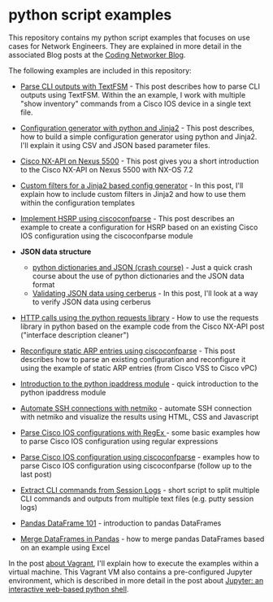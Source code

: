 # python script examples

This repository contains my python script examples that focuses on use cases for Network Engineers. They are explained
in more detail in the associated Blog posts at the [Coding Networker Blog](https://codingnetworker.com).

The following examples are included in this repository:

* [Parse CLI outputs with TextFSM](https://codingnetworker.com/2015/08/parse-cli-outputs-textfsm/) - This post describes how to parse CLI outputs using TextFSM. Within the an example, I work with multiple "show inventory" commands from a Cisco IOS device in a single text file.
* [Configuration generator with python and Jinja2](https://codingnetworker.com/2015/09/configuration-generator-with-python-and-jinja2/) - This post describes, how to build a simple configuration generator using python and Jinja2. I'll explain it using CSV and JSON based parameter files.
* [Cisco NX-API on Nexus 5500](https://codingnetworker.com/2015/09/cisco-nx-api-nexus-5500/) - This post gives you a short introduction to the Cisco NX-API on Nexus 5500 with NX-OS 7.2
* [Custom filters for a Jinja2 based config generator](https://codingnetworker.com/2015/10/custom-filters-jinja2-config-generator/) - In this post, I'll explain how to include custom filters in Jinja2 and how to use them within the configuration templates
* [Implement HSRP using ciscoconfparse](https://codingnetworker.com/2015/10/implement-hsrp-using-ciscoconfparse/) - This post describes an example to create a configuration for HSRP based on an existing Cisco IOS configuration using the ciscoconfparse module
* **JSON data structure**

    * [python dictionaries and JSON (crash course)](https://codingnetworker.com/2015/10/python-dictionaries-json-crash-course/) - Just a quick crash course about the use of python dictionaries and the JSON data format
    * [Validating JSON data using cerberus](https://codingnetworker.com/2016/03/validate-json-data-using-cerberus/) - In this post, I'll look at a way to verify JSON data using cerberus 

* [HTTP calls using the python requests library](https://codingnetworker.com/2015/10/http-calls-using-python-requests-library/) - How to use the requests library in python based on the example code from the Cisco NX-API post ("interface description cleaner")
* [Reconfigure static ARP entries using ciscoconfparse](https://codingnetworker.com/2015/11/reconfigure-static-arp-entries-ciscoconfparse/) - This post describes how to parse an existing configuration and reconfigure it using the example of static ARP entries (from Cisco VSS to Cisco vPC)
* [Introduction to the python ipaddress module](https://codingnetworker.com/2015/12/introduction-python-ipaddress-module/) - quick introduction to the python ipaddress module
* [Automate SSH connections with netmiko](https://codingnetworker.com/2016/03/automate-ssh-connections-with-netmiko/) - automate SSH connection with netmiko and visualize the results using HTML, CSS and Javascript
* [Parse Cisco IOS configurations with RegEx ](https://codingnetworker.com/2016/05/parse-cisco-ios-configurations-regex/) - some basic examples how to parse Cisco IOS configuration using regular expressions
* [Parse Cisco IOS configuration using ciscoconfparse](https://codingnetworker.com/2016/06/parse-cisco-ios-configuration-ciscoconfparse/) - examples how to parse Cisco IOS configuration using ciscoconfparse (follow up to the last post)
* [Extract CLI commands from Session Logs](https://codingnetworker.com/2016/08/extract-cli-commands-session-logs/) - short script to split multiple CLI commands and outputs from multiple text files (e.g. putty session logs)
* [Pandas DataFrame 101](https://codingnetworker.com/2016/09/pandas-dataframes-101/) - introduction to pandas DataFrames
* [Merge DataFrames in Pandas](https://codingnetworker.com/2016/11/merge-dataframes-pandas/) - how to merge pandas DataFrames based on an example using Excel

In the post [about Vagrant](https://codingnetworker.com/2015/09/use-vagrant-to-run-the-python-examples/), I'll explain how to execute the examples within a virtual machine. This Vagrant VM also contains a pre-configured Jupyter environment, which is described in more detail in the post about [Jupyter: an interactive web-based python shell](https://codingnetworker.com/2015/11/jupyter-interactive-web-based-python-shell/).